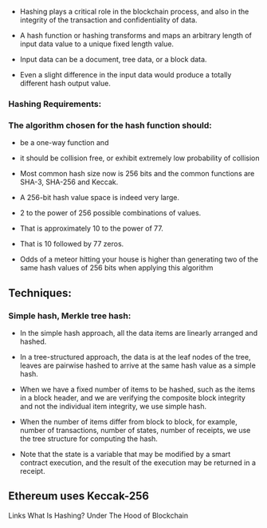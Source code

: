 - Hashing plays a critical role in the blockchain process, and also in the integrity of the transaction and confidentiality of data.

- A hash function or hashing transforms and maps an arbitrary length of input data value to a unique fixed length value. 
- Input data can be a document, tree data, or a block data. 
- Even a slight difference in the input data would produce a totally different hash output value. 

### Hashing Requirements:
### The algorithm chosen for the hash function should: 
- be a one-way function and 
- it should be collision free,  or exhibit extremely low probability of collision


- Most common hash size now is 256 bits and the common functions are SHA-3, SHA-256 and Keccak. 
- A 256-bit hash value space is indeed very large. 
- 2 to the power of 256 possible combinations of values. 
- That is approximately 10 to the power of 77. 
- That is 10 followed by 77 zeros. 
- Odds of a meteor hitting your house is higher than generating two of the same hash values of 256 bits when applying this algorithm


## Techniques:
### Simple hash, Merkle tree hash:

- In the simple hash approach, all the data items are linearly arranged and hashed. 
- In a tree-structured approach, the data is at the leaf nodes of the tree, leaves are pairwise hashed to arrive at the same hash value as a simple hash.

- When we have a fixed number of items to be hashed, such as the items in a block header, and we are verifying the composite block integrity and not the individual item integrity, we use simple hash. 
- When the number of items differ from block to block, for example, number of transactions, number of states, number of receipts, we use the tree structure for computing the hash. 
- Note that the state is a variable that may be modified by a smart contract execution, and the result of the execution may be returned in a receipt.

## Ethereum uses Keccak-256

Links
What Is Hashing? Under The Hood of Blockchain

